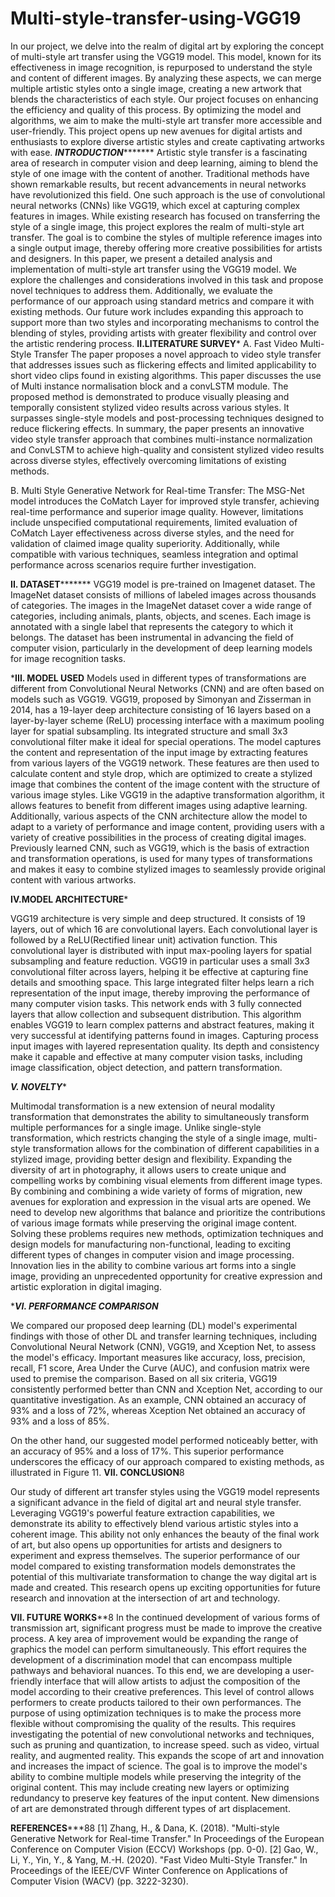 # Multi-style-transfer-using-VGG19

 
In our project, we delve into the realm of digital art by exploring the concept of multi-style art transfer using the VGG19 model. This model, known for its effectiveness in image recognition, is repurposed to understand the style and content of different images. By analyzing these aspects, we can merge multiple artistic styles onto a single image, creating a new artwork that blends the characteristics of each style. Our project focuses on enhancing the efficiency and quality of this process. By optimizing the model and algorithms, we aim to make the multi-style art transfer more accessible and user-friendly. This project opens up new avenues for digital artists and enthusiasts to explore diverse artistic styles and create captivating artworks with ease.
*****************INTRODUCTION************************
Artistic style transfer is a fascinating area of research in computer vision and deep learning, aiming to blend the style of one image with the content of another. Traditional methods have shown remarkable results, but recent advancements in neural networks have revolutionized this field. One such approach is the use of convolutional neural networks (CNNs) like VGG19, which excel at capturing complex features in images.
While existing research has focused on transferring the style of a single image, this project explores the realm of multi-style art transfer. The goal is to combine the styles of multiple reference images into a single output image, thereby offering more creative possibilities for artists and designers.
In this paper, we present a detailed analysis and implementation of multi-style art transfer using the VGG19 model. We explore the challenges and considerations involved in this task and propose novel techniques to address them. Additionally, we evaluate the performance of our approach using standard metrics and compare it with existing methods.
Our future work includes expanding this approach to support more than two styles and incorporating mechanisms to control the blending of styles, providing artists with greater flexibility and control over the artistic rendering process.
****************II.LITERATURE SURVEY*****************
A. Fast Video Multi-Style Transfer
The paper proposes a novel approach to video style transfer that addresses issues such as flickering effects and limited applicability to short video clips found in existing algorithms. This paper discusses the use of Multi instance normalisation block and a convLSTM module. The proposed method is demonstrated to produce visually pleasing and temporally consistent stylized video results across various styles. It surpasses single-style models and post-processing techniques designed to reduce flickering effects.   In summary, the paper presents an innovative video style transfer approach that combines multi-instance normalization and ConvLSTM to achieve high-quality and consistent stylized video results across diverse styles, effectively overcoming limitations of existing methods.


B. Multi Style Generative Network for Real-time Transfer:
The MSG-Net model introduces the CoMatch Layer for improved style transfer, achieving real-time performance and superior image quality. However, limitations include unspecified computational requirements, limited evaluation of CoMatch Layer effectiveness across diverse styles, and the need for validation of claimed image quality superiority. Additionally, while compatible with various techniques, seamless integration and optimal performance across scenarios require further investigation.


****************II. DATASET***********************
VGG19 model is pre-trained on Imagenet dataset. The ImageNet dataset consists of millions of labeled images across thousands of categories. The images in the ImageNet dataset cover a wide range of categories, including animals, plants, objects, and scenes. Each image is annotated with a single label that represents the category to which it belongs. The dataset has been instrumental in advancing the field of computer vision, particularly in the development of deep learning models for image recognition tasks.

 

*****************III. MODEL USED****************
Models used in different types of transformations are different from Convolutional Neural Networks (CNN) and are often based on models such as VGG19. VGG19, proposed by Simonyan and Zisserman in 2014, has a 19-layer deep architecture consisting of 16 layers based on a layer-by-layer scheme (ReLU) processing interface with a maximum pooling layer for spatial subsampling. Its integrated structure and small 3x3 convolutional filter make it ideal for special operations. The model captures the content and representation of the input image by extracting features from various layers of the VGG19 network. These features are then used to calculate content and style drop, which are optimized to create a stylized image that combines the content of the image content with the structure of various image styles. Like VGG19 in the adaptive transformation algorithm, it allows features to benefit from different images using adaptive learning. Additionally, various aspects of the CNN architecture allow the model to adapt to a variety of performance and image content, providing users with a variety of creative possibilities in the process of creating digital images. Previously learned CNN, such as VGG19, which is the basis of extraction and transformation operations, is used for many types of transformations and makes it easy to combine stylized images to seamlessly provide original content with various artworks.

****************IV.MODEL ARCHITECTURE*****************

VGG19 architecture is very simple and deep structured. It consists of 19 layers, out of which 16 are convolutional layers. Each convolutional layer is followed by a ReLU(Rectified linear unit) activation function. This convolutional layer is distributed with input max-pooling layers for spatial subsampling and feature reduction.
VGG19 in particular uses a small 3x3 convolutional filter across layers, helping it be effective at capturing fine details and smoothing space. This large integrated filter helps learn a rich representation of the input image, thereby improving the performance of many computer vision tasks.
This network ends with 3 fully connected layers that allow collection and subsequent distribution. This algorithm enables VGG19 to learn complex patterns and abstract features, making it very successful at identifying patterns found in images. Capturing process input images with layered representation quality. Its depth and consistency make it capable and effective at many computer vision tasks, including image classification, object detection, and pattern transformation.

*****************V.  NOVELTY******************

Multimodal transformation is a new extension of neural modality transformation that demonstrates the ability to simultaneously transform multiple performances for a single image. Unlike single-style transformation, which restricts changing the style of a single image, multi-style transformation allows for the combination of different capabilities in a stylized image, providing better design and flexibility. Expanding the diversity of art in photography, it allows users to create unique and compelling works by combining visual elements from different image types. By combining and combining a wide variety of forms of migration, new avenues for exploration and expression in the visual arts are opened. We need to develop new algorithms that balance and prioritize the contributions of various image formats while preserving the original image content. Solving these problems requires new methods, optimization techniques and design models for manufacturing non-functional, leading to exciting different types of changes in computer vision and image processing. Innovation lies in the ability to combine various art forms into a single image, providing an unprecedented opportunity for creative expression and artistic exploration in digital imaging.

****************VI.  PERFORMANCE COMPARISON***************

We compared our proposed deep learning (DL) model's experimental findings with those of other DL and transfer learning techniques, including Convolutional Neural Network (CNN), VGG19, and Xception Net, to assess the model's efficacy. Important measures like accuracy, loss, precision, recall, F1 score, Area Under the Curve (AUC), and confusion matrix were used to premise the comparison. Based on all six criteria, VGG19 consistently performed better than CNN and Xception Net, according to our quantitative investigation.
As an example, CNN obtained an accuracy of 93% and a loss of 72%, whereas Xception Net obtained an accuracy of 93% and a loss of 85%.

 

On the other hand, our suggested model performed noticeably better, with an accuracy of 95% and a loss of 17%. This superior performance underscores the efficacy of our approach compared to existing methods, as illustrated in Figure 11.
******************VII.  CONCLUSION******************8

Our study of different art transfer styles using the VGG19 model represents a significant advance in the field of digital art and neural style transfer. Leveraging VGG19's powerful feature extraction capabilities, we demonstrate its ability to effectively blend various artistic styles into a coherent image. This ability not only enhances the beauty of the final work of art, but also opens up opportunities for artists and designers to experiment and express themselves. The superior performance of our model compared to existing transformation models demonstrates the potential of this multivariate transformation to change the way digital art is made and created. This research opens up exciting opportunities for future research and innovation at the intersection of art and technology.

******************VII.  FUTURE WORKS********************8
In the continued development of various forms of transmission art, significant progress must be made to improve the creative process. A key area of improvement would be expanding the range of graphics the model can perform simultaneously. This effort requires the development of a discrimination model that can encompass multiple pathways and behavioral nuances. To this end, we are developing a user-friendly interface that will allow artists to adjust the composition of the model according to their creative preferences. This level of control allows performers to create products tailored to their own performances. The purpose of using optimization techniques is to make the process more flexible without compromising the quality of the results. This requires investigating the potential of new convolutional networks and techniques, such as pruning and quantization, to increase speed. such as video, virtual reality, and augmented reality. This expands the scope of art and innovation and increases the impact of science. The goal is to improve the model's ability to combine multiple models while preserving the integrity of the original content. This may include creating new layers or optimizing redundancy to preserve key features of the input content. New dimensions of art are demonstrated through different types of art displacement.

 **************REFERENCES*****************88
[1] Zhang, H., & Dana, K. (2018). "Multi-style Generative Network for Real-time Transfer." In Proceedings of the European Conference on Computer Vision (ECCV) Workshops (pp. 0-0).
[2] Gao, W., Li, Y., Yin, Y., & Yang, M.-H. (2020). "Fast Video Multi-Style Transfer." In Proceedings of the IEEE/CVF Winter Conference on Applications of Computer Vision (WACV) (pp. 3222-3230).



